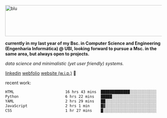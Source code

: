 
<img width="1415" height="100" alt="blu" src="https://github.com/rdsilva01/rdsilva01/assets/101207588/deb060e5-d035-4f09-b511-e3f50605b207">

**currently in my last year of my Bsc. in Computer Science and Engineering (Engenharia Informática) @ UBI, looking forward to pursue a Msc. in the same area, but always open to projects.**

*data science and minimalistic (yet user friendly) systems.*

[linkedin](https://www.linkedin.com/in/rodrigo-silva-455b291bb/)
[webfolio](https://rdsilva01.github.io/portfolio-resume)
[website (w.i.p.)](https://rdsilva01.github.io/) 🏁

<!-- ![](https://komarev.com/ghpvc/?username=rdsilva01) -->

recent work:
<!--START_SECTION:waka-->

```txt
HTML                       16 hrs 43 mins  █████████████░░░░░░░░░░░░   51.36 %
Python                     6 hrs 22 mins   █████░░░░░░░░░░░░░░░░░░░░   19.57 %
YAML                       2 hrs 29 mins   ██░░░░░░░░░░░░░░░░░░░░░░░   07.67 %
JavaScript                 2 hrs 1 min     █▓░░░░░░░░░░░░░░░░░░░░░░░   06.22 %
CSS                        1 hr 27 mins    █░░░░░░░░░░░░░░░░░░░░░░░░   04.47 %
```

<!--END_SECTION:waka-->

